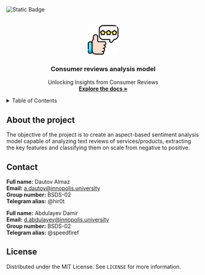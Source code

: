 ![Static Badge](https://img.shields.io/badge/LICENSE-MIT-green?link=https%3A%2F%2Fgithub.com%2FSpeedFireF%2Fconsumer_reviews_analysis_model%2Fblob%2Fmain%2FLICENSE)

<!-- PROJECT LOGO -->
<br />
<div align="center">
  <a href="https://github.com/SpeedFireF/consumer_reviews_analysis_model/tree/main">
    <img src="https://github.com/SpeedFireF/consumer_reviews_analysis_model/blob/main/assets/icon_review_twins.png" alt="Logo" width="80" height="80">
  </a>

  <h3 align="center">Consumer reviews analysis model</h3>

  <p align="center">
    Unlocking Insights from Consumer Reviews
     <br />
    <a href="https://github.com/SpeedFireF/consumer_reviews_analysis_model/tree/main"><strong>Explore the docs »</strong></a>
<!--      ·
    <a href="https://docs.google.com/presentation/d/15U_vOCyh78EYBQvJfUNhZv5bmPlUOVv3yguzTn1xpCE/edit#slide=id.gace710277d_0_491"><strong>View Presentation »</strong></a>
     ·
    <a href="https://drive.google.com/file/d/1C3u76hoq-7fqbN1T6aOajf9SB4nmE7sR/view?usp=sharing"><strong>Check Project Paper »</strong></a> -->
    <br /> 
  </p>
  </p>
</div>

<!-- TABLE OF CONTENTS -->
<details>
  <summary>Table of Contents</summary>
  <ol>
    <li>
      <a href="#about-the-project">About The Project</a>
    </li>
    <li><a href="#contact">Contact</a></li>
     <li><a href="#license">License</a></li>
  </ol>
</details>

## About the project
The objective of the project is to create an aspect-based sentiment analysis model capable of analyzing text reviews of services/products, extracting the key features and classifying them on scale from negative to positive.

## Contact
<strong>Full name:</strong> Dautov Almaz  
<strong>Email:</strong> a.dautov@innopolis.university  
<strong>Group number:</strong> BSDS-02  
<strong>Telegram alias:</strong> @hir0t

<strong>Full name:</strong> Abdulayev Damir  
<strong>Email:</strong> d.abdulayev@innopolis.university  
<strong>Group number:</strong> BSDS-02  
<strong>Telegram alias:</strong> @speedfiref  

<!-- LICENSE -->
## License
Distributed under the MIT License. See `LICENSE` for more information.
